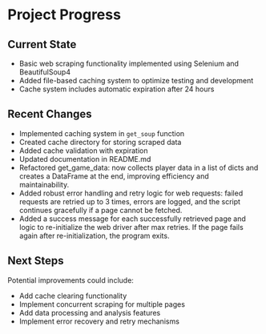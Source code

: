 # Project Progress

## Current State
- Basic web scraping functionality implemented using Selenium and BeautifulSoup4
- Added file-based caching system to optimize testing and development
- Cache system includes automatic expiration after 24 hours

## Recent Changes
- Implemented caching system in `get_soup` function
- Created cache directory for storing scraped data
- Added cache validation with expiration
- Updated documentation in README.md
- Refactored get_game_data: now collects player data in a list of dicts and creates a DataFrame at the end, improving efficiency and maintainability.
- Added robust error handling and retry logic for web requests: failed requests are retried up to 3 times, errors are logged, and the script continues gracefully if a page cannot be fetched.
- Added a success message for each successfully retrieved page and logic to re-initialize the web driver after max retries. If the page fails again after re-initialization, the program exits.

## Next Steps
Potential improvements could include:
- Add cache clearing functionality
- Implement concurrent scraping for multiple pages
- Add data processing and analysis features
- Implement error recovery and retry mechanisms 